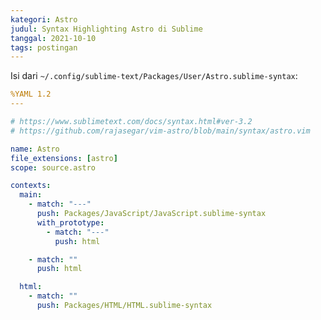 ```yaml
---
kategori: Astro
judul: Syntax Highlighting Astro di Sublime
tanggal: 2021-10-10
tags: postingan
---
```


Isi dari `~/.config/sublime-text/Packages/User/Astro.sublime-syntax`:

```yaml
%YAML 1.2
---

# https://www.sublimetext.com/docs/syntax.html#ver-3.2
# https://github.com/rajasegar/vim-astro/blob/main/syntax/astro.vim

name: Astro
file_extensions: [astro]
scope: source.astro

contexts:
  main:
    - match: "---"
      push: Packages/JavaScript/JavaScript.sublime-syntax
      with_prototype:
        - match: "---"
          push: html

    - match: ""
      push: html

  html:
    - match: ""
      push: Packages/HTML/HTML.sublime-syntax
```
